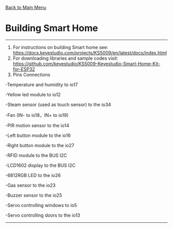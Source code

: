 [Back to Main Menu](https://github.com/CCC-Industry4/IIOT-4.0-Project/tree/main)
# Building Smart Home
---
1. For instructions on building Smart home see: https://docs.keyestudio.com/projects/KS5009/en/latest/docs/index.html
2. For downloading libraries and sample codes visit: https://github.com/keyestudio/KS5009-Keyestudio-Smart-Home-Kit-for-ESP32
3. Pins Connections

-Temperature and humidity to io17

-Yellow led module to io12 

-Steam sensor (used as touch sensor)  to the io34

-Fan (IN- to io18，IN+ to io19)

-PIR motion sensor to the io14

-Left button module to the io16

-Right button module to the io27 

-RFID module to the BUS I2C 

-LCD1602 display to the BUS I2C

-6812RGB LED to the io26

-Gas sensor to the io23

-Buzzer sensor to the io25

-Servo controlling windows to io5

-Servo controlling doors to the io13

---
